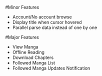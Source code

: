#Minor Features
- Account/No account browse
- Display title when cursor hovered
- Parallel parse data instead of one by one

#Major Features
- View Manga
- Offline Reading
- Download Chapters
- Followed Manga List
- Followed Manga Updates Notification